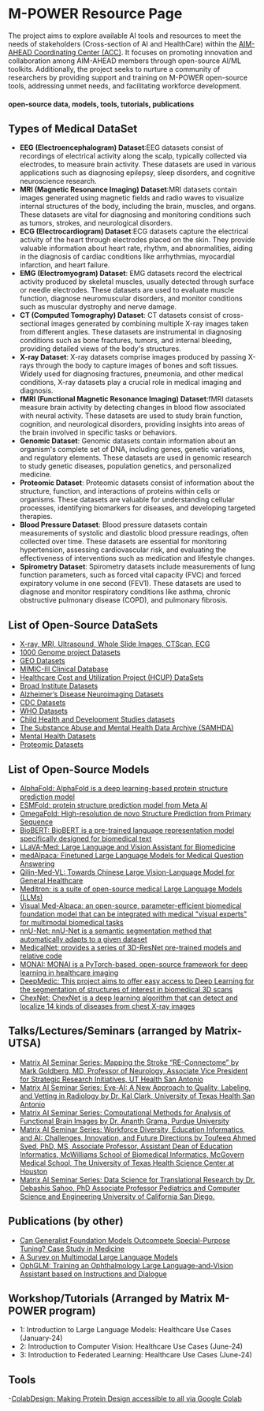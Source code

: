 # M-POWER Resource Page

The project aims to explore available AI tools and resources to meet the needs of stakeholders (Cross-section of AI and HealthCare) within the [AIM-AHEAD Coordinating Center (ACC)](https://www.aim-ahead.net/). It focuses on promoting innovation and collaboration among AIM-AHEAD members through open-source AI/ML toolkits. Additionally, the project seeks to nurture a community of researchers by providing support and training on M-POWER open-source tools, addressing unmet needs, and facilitating workforce development.

#### **open-source data, models, tools, tutorials, publications**

## Types of Medical DataSet
- **EEG (Electroencephalogram) Dataset**:EEG datasets consist of recordings of electrical activity along the scalp, typically collected via electrodes, to measure brain activity. These datasets are used in various applications such as diagnosing epilepsy, sleep disorders, and cognitive neuroscience research.
- **MRI (Magnetic Resonance Imaging) Dataset**:MRI datasets contain images generated using magnetic fields and radio waves to visualize internal structures of the body, including the brain, muscles, and organs. These datasets are vital for diagnosing and monitoring conditions such as tumors, strokes, and neurological disorders.
- **ECG (Electrocardiogram) Dataset**:ECG datasets capture the electrical activity of the heart through electrodes placed on the skin. They provide valuable information about heart rate, rhythm, and abnormalities, aiding in the diagnosis of cardiac conditions like arrhythmias, myocardial infarction, and heart failure.
- **EMG (Electromyogram) Dataset**: EMG datasets record the electrical activity produced by skeletal muscles, usually detected through surface or needle electrodes. These datasets are used to evaluate muscle function, diagnose neuromuscular disorders, and monitor conditions such as muscular dystrophy and nerve damage.
- **CT (Computed Tomography) Dataset**: CT datasets consist of cross-sectional images generated by combining multiple X-ray images taken from different angles. These datasets are instrumental in diagnosing conditions such as bone fractures, tumors, and internal bleeding, providing detailed views of the body's structures.
- **X-ray Dataset**: X-ray datasets comprise images produced by passing X-rays through the body to capture images of bones and soft tissues. Widely used for diagnosing fractures, pneumonia, and other medical conditions, X-ray datasets play a crucial role in medical imaging and diagnosis.
- **fMRI (Functional Magnetic Resonance Imaging) Dataset**:fMRI datasets measure brain activity by detecting changes in blood flow associated with neural activity. These datasets are used to study brain function, cognition, and neurological disorders, providing insights into areas of the brain involved in specific tasks or behaviors.
- 	**Genomic Dataset**: Genomic datasets contain information about an organism's complete set of DNA, including genes, genetic variations, and regulatory elements. These datasets are used in genomic research to study genetic diseases, population genetics, and personalized medicine.
- **Proteomic Dataset**: Proteomic datasets consist of information about the structure, function, and interactions of proteins within cells or organisms. These datasets are valuable for understanding cellular processes, identifying biomarkers for diseases, and developing targeted therapies.
- **Blood Pressure Dataset**: Blood pressure datasets contain measurements of systolic and diastolic blood pressure readings, often collected over time. These datasets are essential for monitoring hypertension, assessing cardiovascular risk, and evaluating the effectiveness of interventions such as medication and lifestyle changes.
- **Spirometry Dataset**: Spirometry datasets include measurements of lung function parameters, such as forced vital capacity (FVC) and forced expiratory volume in one second (FEV1). These datasets are used to diagnose and monitor respiratory conditions like asthma, chronic obstructive pulmonary disease (COPD), and pulmonary fibrosis.					       		
 	 			        		
 

## List of Open-Source DataSets
- [X-ray, MRI, Ultrasound, Whole Slide Images, CTScan, ECG](https://www.centaurlabs.com/open-source-datasets-for-medical-ai)
- [1000 Genome project Datasets](https://www.internationalgenome.org/)
- [GEO Datasets](https://www.ncbi.nlm.nih.gov/gds)
- [MIMIC-III Clinical Database](https://physionet.org/content/mimiciii/1.4/)
- [Healthcare Cost and Utilization Project (HCUP) DataSets](https://www.ahrq.gov/data/hcup/index.html)
- [Broad Institute Datasets](https://www.broadinstitute.org/datasets)
- [Alzheimer’s Disease Neuroimaging Datasets](https://adni.loni.usc.edu/)
- [CDC Datasets](https://wonder.cdc.gov/Welcome.html)
- [WHO Datasets](https://apps.who.int/gho/data/node.resources)
- [Child Health and Development Studies datasets](https://www.chdstudies.org/research/information_for_researchers.php) 
- [The Substance Abuse and Mental Health Data Archive (SAMHDA)](https://www.samhsa.gov/data/data-we-collect) 
- [Mental Health Datasets](https://www.kaggle.com/datasets?tags=4171-Mental+Health)
- [Proteomic Datasets](https://proteomecentral.proteomexchange.org/)  
      



## List of Open-Source Models
- [AlphaFold: AlphaFold is a deep learning-based protein structure prediction model](https://github.com/google-deepmind/alphafold)
- [ESMFold: protein structure prediction model from Meta AI](https://github.com/facebookresearch/esm?tab=readme-ov-file#esmfold)
- [OmegaFold: High-resolution de novo Structure Prediction from Primary Sequence](https://github.com/HeliXonProtein/OmegaFold)
- [BioBERT: BioBERT is a pre-trained language representation model specifically designed for biomedical text](https://github.com/dmis-lab/biobert)
- [LLaVA-Med: Large Language and Vision Assistant for Biomedicine](https://github.com/microsoft/LLaVA-Med)
- [medAlpaca: Finetuned Large Language Models for Medical Question Answering](https://github.com/kbressem/medAlpaca)
- [Qilin-Med-VL: Towards Chinese Large Vision-Language Model for General Healthcare](https://github.com/williamliujl/Qilin-Med-VL)
- [Meditron: is a suite of open-source medical Large Language Models (LLMs)](https://github.com/epfLLM/meditron)
- [Visual Med-Alpaca: an open-source, parameter-efficient biomedical foundation model that can be integrated with medical "visual experts" for multimodal biomedical tasks](https://github.com/cambridgeltl/visual-med-alpaca)
- [nnU-Net: nnU-Net is a semantic segmentation method that automatically adapts to a given dataset](https://github.com/MIC-DKFZ/nnUNet)
- [MedicalNet: provides a series of 3D-ResNet pre-trained models and relative code](https://github.com/Tencent/MedicalNet?tab=readme-ov-file)
- [MONAI: MONAI is a PyTorch-based, open-source framework for deep learning in healthcare imaging](https://github.com/Project-MONAI/MONAI)
- [DeepMedic: This project aims to offer easy access to Deep Learning for the segmentation of structures of interest in biomedical 3D scans](https://github.com/deepmedic/deepmedic)
- [ChexNet: ChexNet is a deep learning algorithm that can detect and localize 14 kinds of diseases from chest X-ray images](https://github.com/brucechou1983/CheXNet-Keras)





## Talks/Lectures/Seminars (arranged by Matrix-UTSA)
- [Matrix AI Seminar Series: Mapping the Stroke “RE-Connectome” by Mark Goldberg, MD, Professor of Neurology, Associate Vice President for Strategic Research Initiatives, UT Health San Antonio](https://www.youtube.com/watch?v=HscGcQlZyNg)
- [Matrix AI Seminar Series: Eye-AI: A New Approach to Quality, Labeling, and Vetting in Radiology by Dr. Kal Clark, University of Texas Health San Antonio](https://www.youtube.com/watch?v=wFkusJPdJzs)
- [Matrix AI Seminar Series: Computational Methods for Analysis of Functional Brain Images by Dr. Ananth Grama, Purdue University](https://www.youtube.com/watch?v=2g52fiIIyQ4)
- [Matrix AI Seminar Series: Workforce Diversity, Education Informatics, and AI: Challenges, Innovation, and Future Directions by Toufeeq Ahmed Syed, PhD, MS, Associate Professor, Assistant Dean of Education Informatics, McWilliams School of Biomedical Informatics, McGovern Medical School, The University of Texas Health Science Center at Houston](https://www.youtube.com/watch?v=ioMCLOTM49M)
- [Matrix AI Seminar Series: Data Science for Translational Research by Dr. Debashis Sahoo, PhD Associate Professor Pediatrics and Computer Science and Engineering University of California San Diego.](https://www.youtube.com/watch?v=fm_GMq7X4n4)


## Publications (by other)
- [Can Generalist Foundation Models Outcompete Special-Purpose Tuning? Case Study in Medicine](https://arxiv.org/abs/2311.16452)
- [A Survey on Multimodal Large Language Models](https://arxiv.org/abs/2306.13549)
- [OphGLM: Training an Ophthalmology Large Language-and-Vision Assistant based on Instructions and Dialogue](https://arxiv.org/abs/2306.12174)
## Workshop/Tutorials (Arranged by Matrix M-POWER program)
 - 1: Introduction to Large Language Models: Healthcare Use Cases (January-24)
 - 2: Introduction to Computer Vision: Healthcare Use Cases (June-24)
 - 3: Introduction to Federated Learning: Healthcare Use Cases (June-24)

## Tools
-[ColabDesign: Making Protein Design accessible to all via Google Colab](https://github.com/sokrypton/ColabDesign?tab=readme-ov-file)
